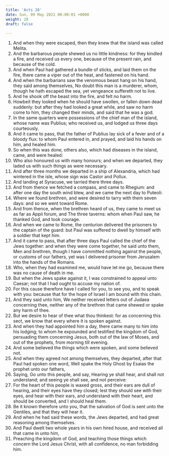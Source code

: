 ```yaml
---
title: 'Acts 28'
date: Sun, 09 May 2021 00:00:01 +0000
weight: 28
draft: false
  
---
```


1. And when they were escaped, then they knew that the island was called Melita.
2. And the barbarous people shewed us no little kindness: for they kindled a fire, and received us every one, because of the present rain, and because of the cold.
3. And when Paul had gathered a bundle of sticks, and laid them on the fire, there came a viper out of the heat, and fastened on his hand.
4. And when the barbarians saw the venomous beast hang on his hand, they said among themselves, No doubt this man is a murderer, whom, though he hath escaped the sea, yet vengeance suffereth not to live.
5. And he shook off the beast into the fire, and felt no harm.
6. Howbeit they looked when he should have swollen, or fallen down dead suddenly: but after they had looked a great while, and saw no harm come to him, they changed their minds, and said that he was a god.
7. In the same quarters were possessions of the chief man of the island, whose name was Publius; who received us, and lodged us three days courteously.
8. And it came to pass, that the father of Publius lay sick of a fever and of a bloody flux: to whom Paul entered in, and prayed, and laid his hands on him, and healed him.
9. So when this was done, others also, which had diseases in the island, came, and were healed:
10. Who also honoured us with many honours; and when we departed, they laded us with such things as were necessary.
11. And after three months we departed in a ship of Alexandria, which had wintered in the isle, whose sign was Castor and Pollux.
12. And landing at Syracuse, we tarried there three days.
13. And from thence we fetched a compass, and came to Rhegium: and after one day the south wind blew, and we came the next day to Puteoli:
14. Where we found brethren, and were desired to tarry with them seven days: and so we went toward Rome.
15. And from thence, when the brethren heard of us, they came to meet us as far as Appii forum, and The three taverns: whom when Paul saw, he thanked God, and took courage.
16. And when we came to Rome, the centurion delivered the prisoners to the captain of the guard: but Paul was suffered to dwell by himself with a soldier that kept him.
17. And it came to pass, that after three days Paul called the chief of the Jews together: and when they were come together, he said unto them, Men and brethren, though I have committed nothing against the people, or customs of our fathers, yet was I delivered prisoner from Jerusalem into the hands of the Romans.
18. Who, when they had examined me, would have let me go, because there was no cause of death in me.
19. But when the Jews spake against it, I was constrained to appeal unto Caesar; not that I had ought to accuse my nation of.
20. For this cause therefore have I called for you, to see you, and to speak with you: because that for the hope of Israel I am bound with this chain.
21. And they said unto him, We neither received letters out of Judaea concerning thee, neither any of the brethren that came shewed or spake any harm of thee.
22. But we desire to hear of thee what thou thinkest: for as concerning this sect, we know that every where it is spoken against.
23. And when they had appointed him a day, there came many to him into his lodging; to whom he expounded and testified the kingdom of God, persuading them concerning Jesus, both out of the law of Moses, and out of the prophets, from morning till evening.
24. And some believed the things which were spoken, and some believed not.
25. And when they agreed not among themselves, they departed, after that Paul had spoken one word, Well spake the Holy Ghost by Esaias the prophet unto our fathers,
26. Saying, Go unto this people, and say, Hearing ye shall hear, and shall not understand; and seeing ye shall see, and not perceive:
27. For the heart of this people is waxed gross, and their ears are dull of hearing, and their eyes have they closed; lest they should see with their eyes, and hear with their ears, and understand with their heart, and should be converted, and I should heal them.
28. Be it known therefore unto you, that the salvation of God is sent unto the Gentiles, and that they will hear it.
29. And when he had said these words, the Jews departed, and had great reasoning among themselves.
30. And Paul dwelt two whole years in his own hired house, and received all that came in unto him,
31. Preaching the kingdom of God, and teaching those things which concern the Lord Jesus Christ, with all confidence, no man forbidding him.
